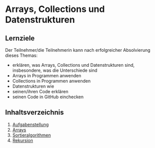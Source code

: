# Arrays, Collections und Datenstrukturen

## Lernziele
Der Teilnehmer/die Teilnehmerin kann nach erfolgreicher Absolvierung dieses Themas:
- erklären, was Arrays, Collections und Datenstrukturen sind, insbesondere, was die Unterschiede sind
- Arrays in Programmen anwenden
- Collections in Programmen anwenden
- Datenstrukturen wie 
- seinen/ihren Code erklären
- seinen Code in GitHub einchecken

## Inhaltsverzeichnis

1. [Aufgabenstellung](./00-taskdefinition.md)
1. [Arrays](./01-arrays.md)
1. [Sortieralgorithmen](./02-sort-algorithms.md)
1. [Rekursion](./03-recursion.md)
